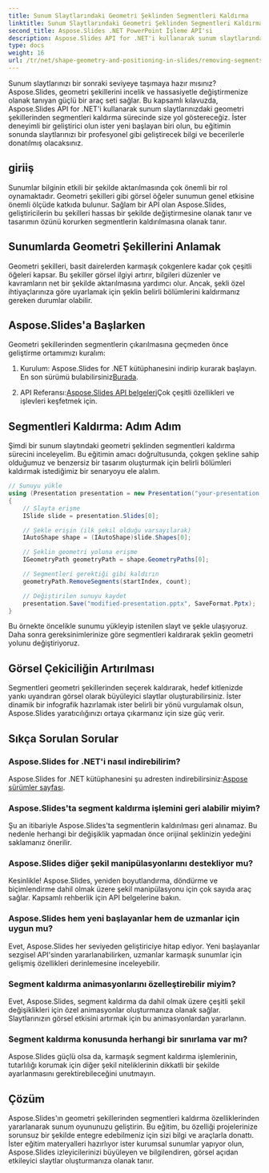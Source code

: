 ```yaml
---
title: Sunum Slaytlarındaki Geometri Şeklinden Segmentleri Kaldırma
linktitle: Sunum Slaytlarındaki Geometri Şeklinden Segmentleri Kaldırma
second_title: Aspose.Slides .NET PowerPoint İşleme API'si
description: Aspose.Slides API for .NET'i kullanarak sunum slaytlarındaki geometri şekillerinden segmentleri nasıl kaldıracağınızı öğrenin. Kaynak koduyla adım adım kılavuz. Slaytlarınızı hassas bir şekilde geliştirin.
type: docs
weight: 16
url: /tr/net/shape-geometry-and-positioning-in-slides/removing-segments-geometry-shape/
---
```


Sunum slaytlarınızı bir sonraki seviyeye taşımaya hazır mısınız? Aspose.Slides, geometri şekillerini incelik ve hassasiyetle değiştirmenize olanak tanıyan güçlü bir araç seti sağlar. Bu kapsamlı kılavuzda, Aspose.Slides API for .NET'i kullanarak sunum slaytlarınızdaki geometri şekillerinden segmentleri kaldırma sürecinde size yol göstereceğiz. İster deneyimli bir geliştirici olun ister yeni başlayan biri olun, bu eğitimin sonunda slaytlarınızı bir profesyonel gibi geliştirecek bilgi ve becerilerle donatılmış olacaksınız.

## giriiş

Sunumlar bilginin etkili bir şekilde aktarılmasında çok önemli bir rol oynamaktadır. Geometri şekilleri gibi görsel öğeler sunumun genel etkisine önemli ölçüde katkıda bulunur. Sağlam bir API olan Aspose.Slides, geliştiricilerin bu şekilleri hassas bir şekilde değiştirmesine olanak tanır ve tasarımın özünü korurken segmentlerin kaldırılmasına olanak tanır.

## Sunumlarda Geometri Şekillerini Anlamak

Geometri şekilleri, basit dairelerden karmaşık çokgenlere kadar çok çeşitli öğeleri kapsar. Bu şekiller görsel ilgiyi artırır, bilgileri düzenler ve kavramların net bir şekilde aktarılmasına yardımcı olur. Ancak, şekli özel ihtiyaçlarınıza göre uyarlamak için şeklin belirli bölümlerini kaldırmanız gereken durumlar olabilir.

## Aspose.Slides'a Başlarken

Geometri şekillerinden segmentlerin çıkarılmasına geçmeden önce geliştirme ortamımızı kuralım:

1.  Kurulum: Aspose.Slides for .NET kütüphanesini indirip kurarak başlayın. En son sürümü bulabilirsiniz[Burada](https://releases.aspose.com/slides/net/).

2.  API Referansı:[Aspose.Slides API belgeleri](https://reference.aspose.com/slides/net/)Çok çeşitli özellikleri ve işlevleri keşfetmek için.

## Segmentleri Kaldırma: Adım Adım

Şimdi bir sunum slaytındaki geometri şeklinden segmentleri kaldırma sürecini inceleyelim. Bu eğitimin amacı doğrultusunda, çokgen şekline sahip olduğumuz ve benzersiz bir tasarım oluşturmak için belirli bölümleri kaldırmak istediğimiz bir senaryoyu ele alalım.

```csharp
// Sunuyu yükle
using (Presentation presentation = new Presentation("your-presentation.pptx"))
{
    // Slayta erişme
    ISlide slide = presentation.Slides[0];

    // Şekle erişin (ilk şekil olduğu varsayılarak)
    IAutoShape shape = (IAutoShape)slide.Shapes[0];

    // Şeklin geometri yoluna erişme
    IGeometryPath geometryPath = shape.GeometryPaths[0];

    // Segmentleri gerektiği gibi kaldırın
    geometryPath.RemoveSegments(startIndex, count);

    // Değiştirilen sunuyu kaydet
    presentation.Save("modified-presentation.pptx", SaveFormat.Pptx);
}
```

Bu örnekte öncelikle sunumu yükleyip istenilen slayt ve şekle ulaşıyoruz. Daha sonra gereksinimlerinize göre segmentleri kaldırarak şeklin geometri yolunu değiştiriyoruz.

## Görsel Çekiciliğin Artırılması

Segmentleri geometri şekillerinden seçerek kaldırarak, hedef kitlenizde yankı uyandıran görsel olarak büyüleyici slaytlar oluşturabilirsiniz. İster dinamik bir infografik hazırlamak ister belirli bir yönü vurgulamak olsun, Aspose.Slides yaratıcılığınızı ortaya çıkarmanız için size güç verir.

## Sıkça Sorulan Sorular

### Aspose.Slides for .NET'i nasıl indirebilirim?

Aspose.Slides for .NET kütüphanesini şu adresten indirebilirsiniz:[Aspose sürümler sayfası](https://releases.aspose.com/slides/net/). 

### Aspose.Slides'ta segment kaldırma işlemini geri alabilir miyim?

Şu an itibariyle Aspose.Slides'ta segmentlerin kaldırılması geri alınamaz. Bu nedenle herhangi bir değişiklik yapmadan önce orijinal şeklinizin yedeğini saklamanız önerilir.

### Aspose.Slides diğer şekil manipülasyonlarını destekliyor mu?

Kesinlikle! Aspose.Slides, yeniden boyutlandırma, döndürme ve biçimlendirme dahil olmak üzere şekil manipülasyonu için çok sayıda araç sağlar. Kapsamlı rehberlik için API belgelerine bakın.

### Aspose.Slides hem yeni başlayanlar hem de uzmanlar için uygun mu?

Evet, Aspose.Slides her seviyeden geliştiriciye hitap ediyor. Yeni başlayanlar sezgisel API'sinden yararlanabilirken, uzmanlar karmaşık sunumlar için gelişmiş özellikleri derinlemesine inceleyebilir.

### Segment kaldırma animasyonlarını özelleştirebilir miyim?

Evet, Aspose.Slides, segment kaldırma da dahil olmak üzere çeşitli şekil değişiklikleri için özel animasyonlar oluşturmanıza olanak sağlar. Slaytlarınızın görsel etkisini artırmak için bu animasyonlardan yararlanın.

### Segment kaldırma konusunda herhangi bir sınırlama var mı?

Aspose.Slides güçlü olsa da, karmaşık segment kaldırma işlemlerinin, tutarlılığı korumak için diğer şekil niteliklerinin dikkatli bir şekilde ayarlanmasını gerektirebileceğini unutmayın.

## Çözüm

Aspose.Slides'ın geometri şekillerinden segmentleri kaldırma özelliklerinden yararlanarak sunum oyununuzu geliştirin. Bu eğitim, bu özelliği projelerinize sorunsuz bir şekilde entegre edebilmeniz için sizi bilgi ve araçlarla donattı. İster eğitim materyalleri hazırlıyor ister kurumsal sunumlar yapıyor olun, Aspose.Slides izleyicilerinizi büyüleyen ve bilgilendiren, görsel açıdan etkileyici slaytlar oluşturmanıza olanak tanır.